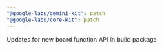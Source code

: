 ```yaml
---
"@google-labs/gemini-kit": patch
"@google-labs/core-kit": patch
---
```


Updates for new board function API in build package
